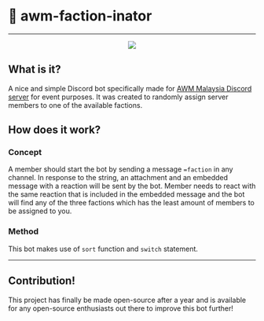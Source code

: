 # 👾 awm-faction-inator
---

<p align="center">
  <img src="https://cdn.discordapp.com/attachments/906240578818281505/906741006022631544/unknown.png">
</p>

## What is it?
A nice and simple Discord bot specifically made for [AWM Malaysia Discord server](https://discord.gg/675dFG2jzs) for event purposes. It was created to randomly assign server members to one of the available factions.

## How does it work?
### Concept
A member should start the bot by sending a message `=faction` in any channel. In response to the string, an attachment and an embedded message with a reaction will be sent by the bot.
Member needs to react with the same reaction that is included in the embedded message and the bot will find any of the three factions which has the least amount of members to be assigned to you.

### Method 
This bot makes use of `sort` function and `switch` statement.

---

## Contribution!
This project has finally be made open-source after a year and is available for any open-source enthusiasts out there to improve this bot further!
